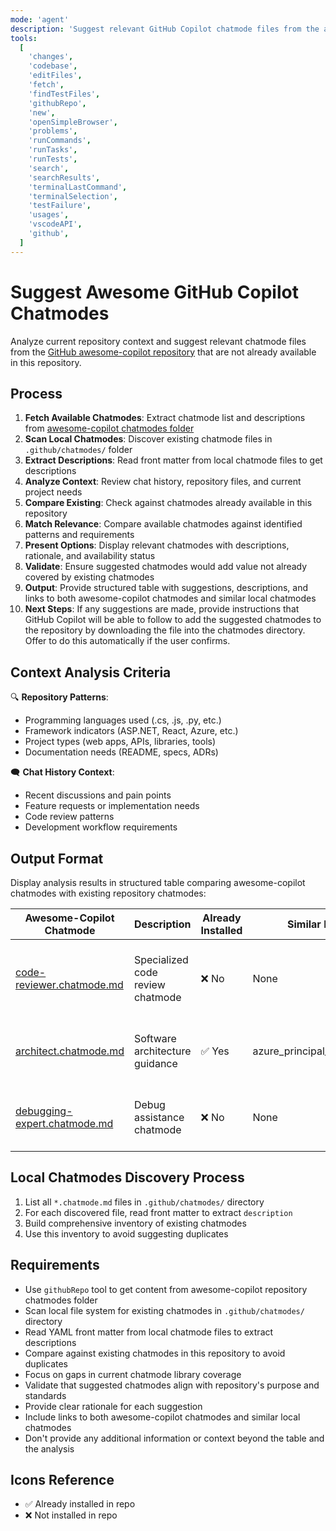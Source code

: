```yaml
---
mode: 'agent'
description: 'Suggest relevant GitHub Copilot chatmode files from the awesome-copilot repository based on current repository context and chat history, avoiding duplicates with existing chatmodes in this repository.'
tools:
  [
    'changes',
    'codebase',
    'editFiles',
    'fetch',
    'findTestFiles',
    'githubRepo',
    'new',
    'openSimpleBrowser',
    'problems',
    'runCommands',
    'runTasks',
    'runTests',
    'search',
    'searchResults',
    'terminalLastCommand',
    'terminalSelection',
    'testFailure',
    'usages',
    'vscodeAPI',
    'github',
  ]
---
```


# Suggest Awesome GitHub Copilot Chatmodes

Analyze current repository context and suggest relevant chatmode files from the [GitHub awesome-copilot repository](https://github.com/github/awesome-copilot/tree/main/chatmodes) that are not already available in this repository.

## Process

1. **Fetch Available Chatmodes**: Extract chatmode list and descriptions from [awesome-copilot chatmodes folder](https://github.com/github/awesome-copilot/tree/main/chatmodes)
2. **Scan Local Chatmodes**: Discover existing chatmode files in `.github/chatmodes/` folder
3. **Extract Descriptions**: Read front matter from local chatmode files to get descriptions
4. **Analyze Context**: Review chat history, repository files, and current project needs
5. **Compare Existing**: Check against chatmodes already available in this repository
6. **Match Relevance**: Compare available chatmodes against identified patterns and requirements
7. **Present Options**: Display relevant chatmodes with descriptions, rationale, and availability status
8. **Validate**: Ensure suggested chatmodes would add value not already covered by existing chatmodes
9. **Output**: Provide structured table with suggestions, descriptions, and links to both awesome-copilot chatmodes and similar local chatmodes
10. **Next Steps**: If any suggestions are made, provide instructions that GitHub Copilot will be able to follow to add the suggested chatmodes to the repository by downloading the file into the chatmodes directory. Offer to do this automatically if the user confirms.

## Context Analysis Criteria

🔍 **Repository Patterns**:

- Programming languages used (.cs, .js, .py, etc.)
- Framework indicators (ASP.NET, React, Azure, etc.)
- Project types (web apps, APIs, libraries, tools)
- Documentation needs (README, specs, ADRs)

🗨️ **Chat History Context**:

- Recent discussions and pain points
- Feature requests or implementation needs
- Code review patterns
- Development workflow requirements

## Output Format

Display analysis results in structured table comparing awesome-copilot chatmodes with existing repository chatmodes:

| Awesome-Copilot Chatmode                                                                                                   | Description                      | Already Installed | Similar Local Chatmode                | Suggestion Rationale                                                     |
| -------------------------------------------------------------------------------------------------------------------------- | -------------------------------- | ----------------- | ------------------------------------- | ------------------------------------------------------------------------ |
| [code-reviewer.chatmode.md](https://github.com/github/awesome-copilot/blob/main/chatmodes/code-reviewer.chatmode.md)       | Specialized code review chatmode | ❌ No             | None                                  | Would enhance development workflow with dedicated code review assistance |
| [architect.chatmode.md](https://github.com/github/awesome-copilot/blob/main/chatmodes/architect.chatmode.md)               | Software architecture guidance   | ✅ Yes            | azure_principal_architect.chatmode.md | Already covered by existing architecture chatmodes                       |
| [debugging-expert.chatmode.md](https://github.com/github/awesome-copilot/blob/main/chatmodes/debugging-expert.chatmode.md) | Debug assistance chatmode        | ❌ No             | None                                  | Could improve troubleshooting efficiency for development team            |

## Local Chatmodes Discovery Process

1. List all `*.chatmode.md` files in `.github/chatmodes/` directory
2. For each discovered file, read front matter to extract `description`
3. Build comprehensive inventory of existing chatmodes
4. Use this inventory to avoid suggesting duplicates

## Requirements

- Use `githubRepo` tool to get content from awesome-copilot repository chatmodes folder
- Scan local file system for existing chatmodes in `.github/chatmodes/` directory
- Read YAML front matter from local chatmode files to extract descriptions
- Compare against existing chatmodes in this repository to avoid duplicates
- Focus on gaps in current chatmode library coverage
- Validate that suggested chatmodes align with repository's purpose and standards
- Provide clear rationale for each suggestion
- Include links to both awesome-copilot chatmodes and similar local chatmodes
- Don't provide any additional information or context beyond the table and the analysis

## Icons Reference

- ✅ Already installed in repo
- ❌ Not installed in repo
